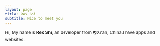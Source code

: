```yaml
---
layout: page
title: Rex Shi
subtitle: Nice to meet you
---
```


Hi, My name is **Rex Shi**, an developer from 🌏Xi'an, China.I have apps and websites.
